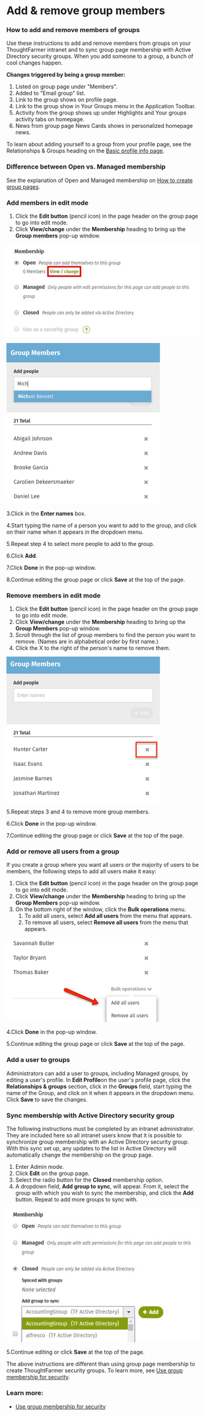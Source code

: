 # Add & remove group members



### How to add and remove members of groups

Use these instructions to add and remove members from groups on your ThoughtFarmer intranet and to sync group page membership with Active Directory security groups. When you add someone to a group, a bunch of cool changes happen.  
  
**Changes triggered by being a group member:**

1. Listed on group page under "Members".
2. Added to "Email group" list.
3. Link to the group shows on profile page.
4. Link to the group show in Your Groups menu in the Application Toolbar.
5. Activity from the group shows up under Highlights and Your groups activity tabs on homepage.
6. News from group page News Cards shows in personalized homepage news.

To learn about adding yourself to a group from your profile page, see the Relationships & Groups heading on the [Basic profile info page](../../profile-pages/basic-profile-info.md).

### Difference between Open vs. Managed membership

See the explanation of Open and Managed membership on [How to create group pages](create-group-pages.md).

### Add members in edit mode

1. Click the **Edit button** \(pencil icon\) in the page header on the group page to go into edit mode.
2. Click **View/change** under the **Membership** heading to bring up the **Group members** pop-up window.

![](../../../.gitbook/assets/1%20%2847%29.jpg)

![](../../../.gitbook/assets/2%20%2819%29.png)



3.Click in the **Enter names** box.

4.Start typing the name of a person you want to add to the group, and click on their name when it appears in the dropdown menu.

5.Repeat step 4 to select more people to add to the group.

6.Click **Add**.

7.Click **Done** in the pop-up window.

8.Continue editing the group page or click **Save** at the top of the page.

### Remove members in edit mode

1. Click the **Edit button** \(pencil icon\) in the page header on the group page to go into edit mode.
2. Click **View/change** under the **Membership** heading to bring up the **Group Members** pop-up window.
3. Scroll through the list of group members to find the person you want to remove. \(Names are in alphabetical order by first name.\)
4. Click the X to the right of the person's name to remove them.

![](../../../.gitbook/assets/3%20%2852%29.png)



5.Repeat steps 3 and 4 to remove more group members.

6.Click **Done** in the pop-up window.

7.Continue editing the group page or click **Save** at the top of the page.



### Add or remove all users from a group

If you create a group where you want all users or the majority of users to be members, the following steps to add all users make it easy:

1. Click the **Edit button** \(pencil icon\) in the page header on the group page to go into edit mode.
2. Click **View/change** under the **Membership** heading to bring up the **Group Members** pop-up window.
3. On the bottom right of the window, click the **Bulk operations** menu.
   1. To add all users, select **Add all users** from the menu that appears.
   2. To remove all users, select **Remove all users** from the menu that appears.

![](../../../.gitbook/assets/4%20%2817%29.png)



4.Click **Done** in the pop-up window.

5.Continue editing the group page or click **Save** at the top of the page.



### Add a user to groups

Administrators can add a user to groups, including Managed groups, by editing a user's profile. In **Edit Profile**on the user's profile page, click the **Relationships & groups** section, click in the **Groups** field, start typing the name of the Group, and click on it when it appears in the dropdown menu. Click **Save** to save the changes.

### Sync membership with Active Directory security group <a id="sync"></a>

The following instructions must be completed by an intranet administrator. They are included here so all intranet users know that it is possible to synchronize group membership with an Active Directory security group. With this sync set up, any updates to the list in Active Directory will automatically change the membership on the group page.

1. Enter Admin mode.
2. Click **Edit** on the group page.
3. Select the radio button for the **Closed** membership option.
4. A dropdown field, **Add group to sync**, will appear. From it, select the group with which you wish to sync the membership, and click the **Add** button. Repeat to add more groups to sync with.

![](../../../.gitbook/assets/5%20%2820%29.jpg)



5.Continue editing or click **Save** at the top of the page.

The above instructions are different than using group page membership to create ThoughtFarmer security groups. To learn more, see [Use group membership for security](../../security-settings-and-permissions/use-group-membership-for-security.md).

### Learn more:

* [Use group membership for security](../../security-settings-and-permissions/use-group-membership-for-security.md)

